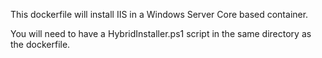 This dockerfile will install IIS in a Windows Server Core based container. 

You will need to have a HybridInstaller.ps1 script in the same directory as the dockerfile. 
